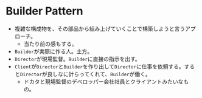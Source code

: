 # Builder Pattern
- 複雑な構成物を、その部品から組み上げていくことで構築しようと言うアプローチ。
	- 当たり前の感もする。
- `Builder`が実際に作る人。土方。
- `Director`が現場監督。`Builder`に直接の指示を出す。
- `Client`が`Director`と`Builder`を作り出して`Director`に仕事を依頼する。すると`Director`が良しなに計らってくれて、`Builder`が働く。
	- ドカタと現場監督のデベロッパー会社社員とクライアントみたいなもの。